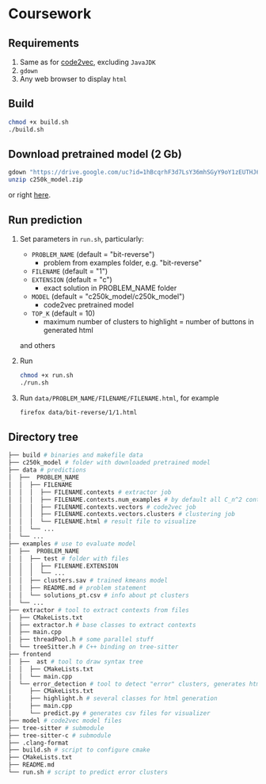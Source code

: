 # Coursework
## Requirements
1. Same as for [code2vec](https://github.com/tech-srl/code2vec?tab=readme-ov-file#requirements), excluding ```JavaJDK``` 
2. ```gdown```
3. Any web browser to display ```html``` 

## Build
``` bash
chmod +x build.sh
./build.sh
```

## Download pretrained model (2 Gb)
``` bash
gdown "https://drive.google.com/uc?id=1hBcqrhF3d7LsY36mhSGyY9oY1zEUTHJ6&export=download"
unzip c250k_model.zip
```
or right [here](https://drive.google.com/uc?id=1hBcqrhF3d7LsY36mhSGyY9oY1zEUTHJ6&export=download).

## Run prediction
1. Set parameters in ```run.sh```, particularly:  
    - ```PROBLEM_NAME```  (default = "bit-reverse")
        - problem from examples folder, e.g. "bit-reverse" 
    - ```FILENAME```  (default = "1")
    - ```EXTENSION``` (default = "c")
        - exact solution in PROBLEM_NAME folder 
    - ```MODEL``` (default = "c250k_model/c250k_model")
        - code2vec pretrained model
    - ```TOP_K``` (default = 10) 
        - maximum number of clusters to highlight = number of buttons in generated html    

    and others  

2. Run
    ``` bash
    chmod +x run.sh
    ./run.sh
    ```
3. Run ```data/PROBLEM_NAME/FILENAME/FILENAME.html```, for example
    ``` bash
    firefox data/bit-reverse/1/1.html
    ```
## Directory tree
``` bash
├── build # binaries and makefile data
├── c250k_model # folder with downloaded pretrained model
├── data # predictions
│  ├──  PROBLEM_NAME
│  │  ├── FILENAME
│  │  │  ├── FILENAME.contexts # extractor job
│  │  │  ├── FILENAME.contexts.num_examples # by default all C_n^2 contexts
│  │  │  ├── FILENAME.contexts.vectors # code2vec job
│  │  │  ├── FILENAME.contexts.vectors.clusters # clustering job
│  │  │  └── FILENAME.html # result file to visualize
│  │  └── ...
│  └── ...
├── examples # use to evaluate model
│  ├──  PROBLEM_NAME
│  │  ├── test # folder with files
│  │  │  ├── FILENAME.EXTENSION 
│  │  │  └── ...
│  │  ├── clusters.sav # trained kmeans model
│  │  ├── README.md # problem statement
│  │  └── solutions_pt.csv # info about pt clusters
│  └── ...
├── extractor # tool to extract contexts from files
│  ├── CMakeLists.txt
│  ├── extractor.h # base classes to extract contexts
│  ├── main.cpp
│  ├── threadPool.h # some parallel stuff
│  └── treeSitter.h # C++ binding on tree-sitter
├── frontend
│  ├──  ast # tool to draw syntax tree
│  │  ├── CMakeLists.txt
│  │  └── main.cpp
│  └── error_detection # tool to detect "error" clusters, generates html
│     ├── CMakeLists.txt
│     ├── highlight.h # several classes for html generation
│     ├── main.cpp
│     └── predict.py # generates csv files for visualizer
├── model # code2vec model files
├── tree-sitter # submodule
├── tree-sitter-c # submodule
├── .clang-format
├── build.sh # script to configure cmake
├── CMakeLists.txt
├── README.md
└── run.sh # script to predict error clusters
```

